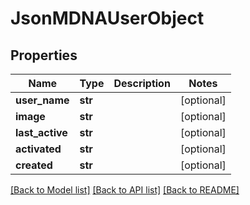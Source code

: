 # JsonMDNAUserObject


## Properties
Name | Type | Description | Notes
------------ | ------------- | ------------- | -------------
**user_name** | **str** |  | [optional] 
**image** | **str** |  | [optional] 
**last_active** | **str** |  | [optional] 
**activated** | **str** |  | [optional] 
**created** | **str** |  | [optional] 

[[Back to Model list]](../README.md#documentation-for-models) [[Back to API list]](../README.md#documentation-for-api-endpoints) [[Back to README]](../README.md)


